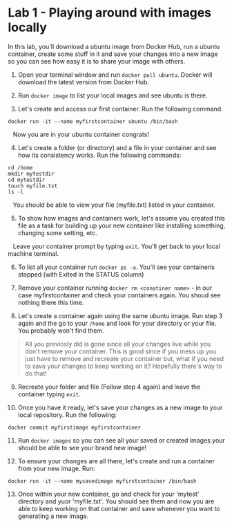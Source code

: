 # Lab 1 - Playing around with images locally

In this lab, you'll download a ubuntu image from Docker Hub, run a ubuntu container, create some stuff in it and save your changes into a new image so you can see how easy it is to share your image with others.

1. Open your terminal window and run `docker pull ubuntu`. Docker will download the latest version from Docker Hub.

2. Run `docker image` to list your local images and see ubuntu is there.

3. Let's create and access our first container. Run the following command.
```
docker run -it --name myfirstcontainer ubuntu /bin/bash
```
&nbsp;&nbsp;&nbsp;Now you are in your ubuntu container congrats!

4. Let's create a folder (or directory) and a file in your container and see how its consistency works. Run the following commands:
```
cd /home
mkdir mytestdir
cd mytestdir
touch myfile.txt
ls -l
```

&nbsp;&nbsp;&nbsp;You should be able to view your file (myfile.txt) listed in your container.

5. To show how images and containers work, let's assume you created this file as a task for building up your new container like installing something, changing some setting, etc.

&nbsp;&nbsp;&nbsp;Leave your container prompt by typing `exit`. You'll get back to your local machine terminal.

6. To list all your container run `docker ps -a`. You'll see your containeris stopped (with Exited in the STATUS column)

7. Remove your container running `docker rm <conatiner name>` - in our case myfirstcontainer and check your containers again. You shoud see nothing there this time.

8. Let's create a container again using the same ubuntu image. Run step 3 again and the go to your `/home` and look for your directory or your file. You probably won't find them.
> All you previosly did is gone since all your changes live while you don't remove your container. This is good since if you mess up you just have to remove and recreate your container but, what if you need to save your changes to keep working on it? Hopefully there's way to do that!

9. Recreate your folder and file (Follow step 4 again) and leave the container typing `exit`.

10. Once you have it ready, let's save your changes as a new image to your local repository. Run the following:
```
docker commit myfirstimage myfirstcontainer
```
11. Run `docker images` so you can see all your saved or created images.your should be able to see your brand new image!

12. To ensure your changes are all there, let's create and run a container from your new image. Run:
```
docker run -it --name mysavedimage myfirstcontainer /bin/bash
```
13. Once within your new container, go and check for your 'mytest' directory and yuor 'myfile.txt'. You should see them and now you are able to keep working on that container and save whenever you want to generating a new image.
